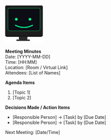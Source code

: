 ![NARC Logo](./images/narc-logo.svg)

**Meeting Minutes**  
Date: [YYYY-MM-DD]  
Time: [HH:MM]  
Location: [Room / Virtual Link]  
Attendees: [List of Names]

**Agenda Items**  
1. [Topic 1]  
2. [Topic 2]

**Decisions Made / Action Items**  
- [Responsible Person] → [Task] by [Due Date]  
- [Responsible Person] → [Task] by [Due Date]

Next Meeting: [Date/Time]